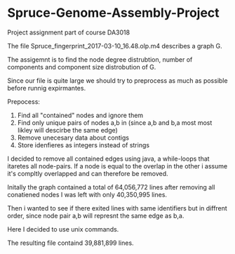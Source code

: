 # Spruce-Genome-Assembly-Project

Project assignment part of course DA3018

The file Spruce_fingerprint_2017-03-10_16.48.olp.m4 describes a graph G.

The assigemnt is to find the node degree distrubtion, number of components and component size distrobution of G.

Since our file is quite large we should try to preprocess as much as possible before runnig expirmantes.

Prepocess: 

1. Find all "contained" nodes and ignore them
2. Find only unique pairs of nodes a,b in (since a,b and b,a most most likley will descirbe the same edge)
3. Remove unecesary data about contigs
4. Store idenfieres as integers instead of strings

I decided to remove all contained edges using java, a while-loops that itaretes all node-pairs. If a node is equal to the overlap in the other i assume it's compltly overlapped and can therefore be removed.

Initally the graph contained a total of 64,056,772 lines after removing all conatiened nodes I was left with only 40,350,995 lines.


Then i wanted to see if there exited lines with same identifiers but in diffrent order, since node pair a,b will represnt the same edge as b,a.

Here I decided to use unix commands.

The resulting file containd 39,881,899 lines.


